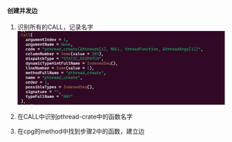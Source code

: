#### 创建并发边

1. 识别所有的CALL，记录名字
![alt text](image.png)
2. 在CALL中识别pthread-crate中的函数名字

3. 在cpg的method中找到步骤2中的函数，建立边